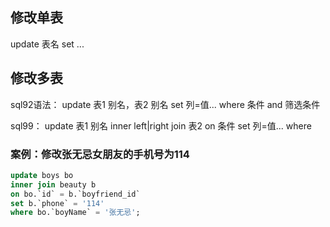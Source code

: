 ## 修改单表

update 表名
set ...
## 修改多表

sql92语法：
update 表1 别名，表2 别名
set 列=值...
where 条件
and 筛选条件

sql99：
update 表1 别名
inner left|right join 表2
on 条件
set 列=值...
where 

### 案例：修改张无忌女朋友的手机号为114

```sql
update boys bo
inner join beauty b
on bo.`id` = b.`boyfriend_id`
set b.`phone` = '114'
where bo.`boyName` = '张无忌';
```